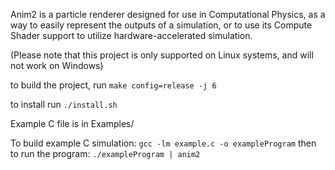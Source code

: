 Anim2 is a particle renderer designed for use in Computational Physics, as a way to easily represent the outputs of a simulation, or to use its Compute Shader support to utilize hardware-accelerated simulation.

(Please note that this project is only supported on Linux systems, and will not work on Windows)

to build the project, run `make config=release -j 6`

to install run `./install.sh`

Example C file is in Examples/

To build example C simulation:
    `gcc -lm example.c -o exampleProgram`
then to run the program:
    `./exampleProgram | anim2`
